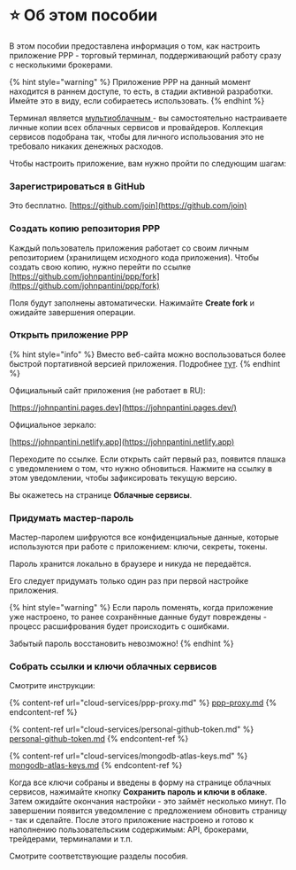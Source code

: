 # ⭐️ Об этом пособии

В этом пособии предоставлена информация о том, как настроить приложение PPP - торговый терминал, поддерживающий работу сразу с несколькими брокерами.

{% hint style="warning" %}
Приложение PPP на данный момент находится в раннем доступе, то есть, в стадии активной разработки. Имейте это в виду, если собираетесь использовать.
{% endhint %}

Терминал является [мультиоблачным ](https://www.oracle.com/cis/cloud/multicloud/what-is-multicloud/)- вы самостоятельно настраиваете личные копии всех облачных сервисов и провайдеров. Коллекция сервисов подобрана так, чтобы для личного использования это не требовало никаких денежных расходов.&#x20;

Чтобы настроить приложение, вам нужно пройти по следующим шагам:

### Зарегистрироваться в GitHub

Это бесплатно. [https://github.com/join](https://github.com/join)

### Создать копию репозитория PPP

Каждый пользователь приложения работает со своим личным репозиторием (хранилищем исходного кода приложения). Чтобы создать свою копию, нужно перейти по ссылке [https://github.com/johnpantini/ppp/fork](https://github.com/johnpantini/ppp/fork)

Поля будут заполнены автоматически. Нажимайте **Create fork** и ожидайте завершения операции.

### Открыть приложение PPP

{% hint style="info" %}
Вместо веб-сайта можно воспользоваться более быстрой портативной версией приложения. Подробнее [тут](portable-version/download.md).
{% endhint %}

Официальный сайт приложения (не работает в RU):

[https://johnpantini.pages.dev](https://johnpantini.pages.dev/)

Официальное зеркало:

[https://johnpantini.netlify.app](https://johnpantini.netlify.app)

Переходите по ссылке. Если открыть сайт первый раз, появится плашка с уведомлением о том, что нужно обновиться. Нажмите на ссылку в этом уведомлении, чтобы зафиксировать текущую версию.

Вы окажетесь на странице **Облачные сервисы**.&#x20;

### **Придумать мастер-пароль**

Мастер-паролем шифруются все конфиденциальные данные, которые используются при работе с приложением: ключи, секреты, токены.

Пароль хранится локально в браузере и никуда не передаётся.&#x20;

Его следует придумать только один раз при первой настройке приложения.&#x20;

{% hint style="warning" %}
Если пароль поменять, когда приложение уже настроено, то ранее сохранённые данные будут повреждены - процесс расшифрования будет происходить с ошибками.



Забытый пароль восстановить невозможно!
{% endhint %}

### Собрать ссылки и ключи облачных сервисов

Смотрите инструкции:

{% content-ref url="cloud-services/ppp-proxy.md" %}
[ppp-proxy.md](cloud-services/ppp-proxy.md)
{% endcontent-ref %}

{% content-ref url="cloud-services/personal-github-token.md" %}
[personal-github-token.md](cloud-services/personal-github-token.md)
{% endcontent-ref %}

{% content-ref url="cloud-services/mongodb-atlas-keys.md" %}
[mongodb-atlas-keys.md](cloud-services/mongodb-atlas-keys.md)
{% endcontent-ref %}

Когда все ключи собраны и введены в форму на странице облачных сервисов, нажимайте кнопку **Сохранить пароль и ключи в облаке**. Затем ожидайте окончания настройки - это займёт несколько минут. По завершении появится уведомление с предложением обновить страницу - так и сделайте. После этого приложение настроено и готово к наполнению пользовательским содержимым: API, брокерами, трейдерами, терминалами и т.п.

Смотрите соответствующие разделы пособия.
